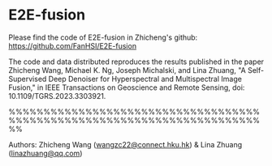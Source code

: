 # E2E-fusion
Please find the code of E2E-fusion in Zhicheng's github: https://github.com/FanHSI/E2E-fusion

The code and data distributed reproduces the results published in the paper
Zhicheng Wang, Michael K. Ng, Joseph Michalski, and Lina Zhuang, "A Self-Supervised Deep Denoiser for Hyperspectral and Multispectral Image Fusion," in IEEE Transactions on Geoscience and Remote Sensing, doi: 10.1109/TGRS.2023.3303921.

%%%%%%%%%%%%%%%%%%%%%%%%%%%%%%%%%%%%%%%%%%%%%%%%%%%%%%%%%%%%%%%%%%%%%%%%%%

Authors: Zhicheng Wang (wangzc22@connect.hku.hk) & Lina Zhuang (linazhuang@qq.com)
